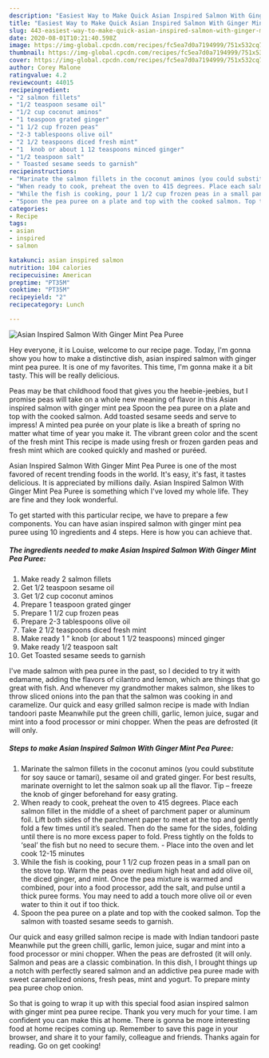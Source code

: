 ```yaml
---
description: "Easiest Way to Make Quick Asian Inspired Salmon With Ginger Mint Pea Puree"
title: "Easiest Way to Make Quick Asian Inspired Salmon With Ginger Mint Pea Puree"
slug: 443-easiest-way-to-make-quick-asian-inspired-salmon-with-ginger-mint-pea-puree
date: 2020-08-01T10:21:40.598Z
image: https://img-global.cpcdn.com/recipes/fc5ea7d0a7194999/751x532cq70/asian-inspired-salmon-with-ginger-mint-pea-puree-recipe-main-photo.jpg
thumbnail: https://img-global.cpcdn.com/recipes/fc5ea7d0a7194999/751x532cq70/asian-inspired-salmon-with-ginger-mint-pea-puree-recipe-main-photo.jpg
cover: https://img-global.cpcdn.com/recipes/fc5ea7d0a7194999/751x532cq70/asian-inspired-salmon-with-ginger-mint-pea-puree-recipe-main-photo.jpg
author: Corey Malone
ratingvalue: 4.2
reviewcount: 44015
recipeingredient:
- "2 salmon fillets"
- "1/2 teaspoon sesame oil"
- "1/2 cup coconut aminos"
- "1 teaspoon grated ginger"
- "1 1/2 cup frozen peas"
- "2-3 tablespoons olive oil"
- "2 1/2 teaspoons diced fresh mint"
- "1  knob or about 1 12 teaspoons minced ginger"
- "1/2 teaspoon salt"
- " Toasted sesame seeds to garnish"
recipeinstructions:
- "Marinate the salmon fillets in the coconut aminos (you could substitute for soy sauce or tamari), sesame oil and grated ginger. For best results, marinate overnight to let the salmon soak up all the flavor. Tip – freeze the knob of ginger beforehand for easy grating."
- "When ready to cook, preheat the oven to 415 degrees. Place each salmon fillet in the middle of a sheet of parchment paper or aluminum foil. Lift both sides of the parchment paper to meet at the top and gently fold a few times until it’s sealed. Then do the same for the sides, folding until there is no more excess paper to fold. Press tightly on the folds to ‘seal’ the fish but no need to secure them. Place into the oven and let cook 12-15 minutes"
- "While the fish is cooking, pour 1 1/2 cup frozen peas in a small pan on the stove top. Warm the peas over medium high heat and add olive oil, the diced ginger, and mint. Once the pea mixture is warmed and combined, pour into a food processor, add the salt, and pulse until a thick puree forms. You may need to add a touch more olive oil or even water to thin it out if too thick."
- "Spoon the pea puree on a plate and top with the cooked salmon. Top the salmon with toasted sesame seeds to garnish."
categories:
- Recipe
tags:
- asian
- inspired
- salmon

katakunci: asian inspired salmon 
nutrition: 104 calories
recipecuisine: American
preptime: "PT35M"
cooktime: "PT35M"
recipeyield: "2"
recipecategory: Lunch

---
```



![Asian Inspired Salmon With Ginger Mint Pea Puree](https://img-global.cpcdn.com/recipes/fc5ea7d0a7194999/751x532cq70/asian-inspired-salmon-with-ginger-mint-pea-puree-recipe-main-photo.jpg)

Hey everyone, it is Louise, welcome to our recipe page. Today, I'm gonna show you how to make a distinctive dish, asian inspired salmon with ginger mint pea puree. It is one of my favorites. This time, I'm gonna make it a bit tasty. This will be really delicious.

Peas may be that childhood food that gives you the heebie-jeebies, but I promise peas will take on a whole new meaning of flavor in this Asian inspired salmon with ginger mint pea Spoon the pea puree on a plate and top with the cooked salmon. Add toasted sesame seeds and serve to impress! A minted pea purée on your plate is like a breath of spring no matter what time of year you make it. The vibrant green color and the scent of the fresh mint This recipe is made using fresh or frozen garden peas and fresh mint which are cooked quickly and mashed or puréed.

Asian Inspired Salmon With Ginger Mint Pea Puree is one of the most favored of recent trending foods in the world. It's easy, it's fast, it tastes delicious. It is appreciated by millions daily. Asian Inspired Salmon With Ginger Mint Pea Puree is something which I've loved my whole life. They are fine and they look wonderful.


To get started with this particular recipe, we have to prepare a few components. You can have asian inspired salmon with ginger mint pea puree using 10 ingredients and 4 steps. Here is how you can achieve that.

<!--inarticleads1-->

##### The ingredients needed to make Asian Inspired Salmon With Ginger Mint Pea Puree:

1. Make ready 2 salmon fillets
1. Get 1/2 teaspoon sesame oil
1. Get 1/2 cup coconut aminos
1. Prepare 1 teaspoon grated ginger
1. Prepare 1 1/2 cup frozen peas
1. Prepare 2-3 tablespoons olive oil
1. Take 2 1/2 teaspoons diced fresh mint
1. Make ready 1 &#34; knob (or about 1 1/2 teaspoons) minced ginger
1. Make ready 1/2 teaspoon salt
1. Get  Toasted sesame seeds to garnish


I&#39;ve made salmon with pea puree in the past, so I decided to try it with edamame, adding the flavors of cilantro and lemon, which are things that go great with fish. And whenever my grandmother makes salmon, she likes to throw sliced onions into the pan that the salmon was cooking in and caramelize. Our quick and easy grilled salmon recipe is made with Indian tandoori paste Meanwhile put the green chilli, garlic, lemon juice, sugar and mint into a food processor or mini chopper. When the peas are defrosted (it will only. 

<!--inarticleads2-->

##### Steps to make Asian Inspired Salmon With Ginger Mint Pea Puree:

1. Marinate the salmon fillets in the coconut aminos (you could substitute for soy sauce or tamari), sesame oil and grated ginger. For best results, marinate overnight to let the salmon soak up all the flavor. Tip – freeze the knob of ginger beforehand for easy grating.
1. When ready to cook, preheat the oven to 415 degrees. Place each salmon fillet in the middle of a sheet of parchment paper or aluminum foil. Lift both sides of the parchment paper to meet at the top and gently fold a few times until it’s sealed. Then do the same for the sides, folding until there is no more excess paper to fold. Press tightly on the folds to ‘seal’ the fish but no need to secure them. - Place into the oven and let cook 12-15 minutes
1. While the fish is cooking, pour 1 1/2 cup frozen peas in a small pan on the stove top. Warm the peas over medium high heat and add olive oil, the diced ginger, and mint. Once the pea mixture is warmed and combined, pour into a food processor, add the salt, and pulse until a thick puree forms. You may need to add a touch more olive oil or even water to thin it out if too thick.
1. Spoon the pea puree on a plate and top with the cooked salmon. Top the salmon with toasted sesame seeds to garnish.


Our quick and easy grilled salmon recipe is made with Indian tandoori paste Meanwhile put the green chilli, garlic, lemon juice, sugar and mint into a food processor or mini chopper. When the peas are defrosted (it will only. Salmon and peas are a classic combination. In this dish, I brought things up a notch with perfectly seared salmon and an addictive pea puree made with sweet caramelized onions, fresh peas, mint and yogurt. To prepare minty pea puree chop onion. 

So that is going to wrap it up with this special food asian inspired salmon with ginger mint pea puree recipe. Thank you very much for your time. I am confident you can make this at home. There is gonna be more interesting food at home recipes coming up. Remember to save this page in your browser, and share it to your family, colleague and friends. Thanks again for reading. Go on get cooking!
